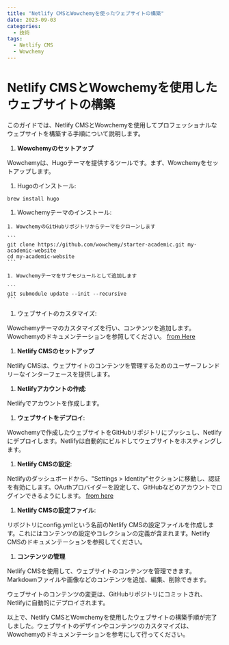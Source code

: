 ```yaml
---
title: "Netlify CMSとWowchemyを使ったウェブサイトの構築"
date: 2023-09-03
categories:
  - 技術
tags:
  - Netlify CMS
  - Wowchemy
---
```


# Netlify CMSとWowchemyを使用したウェブサイトの構築

このガイドでは、Netlify CMSとWowchemyを使用してプロフェッショナルなウェブサイトを構築する手順について説明します。

1. **Wowchemyのセットアップ**

  Wowchemyは、Hugoテーマを提供するツールです。まず、Wowchemyをセットアップします。

  1. Hugoのインストール:

  ```shell
  brew install hugo
  ```

  1. Wowchemyテーマのインストール:

    1. WowchemyのGitHubリポジトリからテーマをクローンします

    ```  
    git clone https://github.com/wowchemy/starter-academic.git my-academic-website
    cd my-academic-website
    ```

    1. Wowchemyテーマをサブモジュールとして追加します
    
    ```
    git submodule update --init --recursive
    ```

  1. ウェブサイトのカスタマイズ:

  Wowchemyテーマのカスタマイズを行い、コンテンツを追加します。Wowchemyのドキュメンテーションを参照してください。  [from Here](https://wowchemy.com/docs/)

1. **Netlify CMSのセットアップ**

Netlify CMSは、ウェブサイトのコンテンツを管理するためのユーザーフレンドリーなインターフェースを提供します。

  1. **Netlifyアカウントの作成**:

  Netlifyでアカウントを作成します。

  1. **ウェブサイトをデプロイ**:

  Wowchemyで作成したウェブサイトをGitHubリポジトリにプッシュし、Netlifyにデプロイします。Netlifyは自動的にビルドしてウェブサイトをホスティングします。

  1. **Netlify CMSの設定**:

  Netlifyのダッシュボードから、"Settings > Identity"セクションに移動し、認証を有効にします。OAuthプロバイダーを設定して、GitHubなどのアカウントでログインできるようにします。 [from here](https://v1.netlifycms.org/docs/)

  1. **Netlify CMSの設定ファイル**:

  リポジトリにconfig.ymlという名前のNetlify CMSの設定ファイルを作成します。これにはコンテンツの設定やコレクションの定義が含まれます。Netlify CMSのドキュメンテーションを参照してください。


1. **コンテンツの管理**

Netlify CMSを使用して、ウェブサイトのコンテンツを管理できます。Markdownファイルや画像などのコンテンツを追加、編集、削除できます。

ウェブサイトのコンテンツの変更は、GitHubリポジトリにコミットされ、Netlifyに自動的にデプロイされます。

以上で、Netlify CMSとWowchemyを使用したウェブサイトの構築手順が完了しました。ウェブサイトのデザインやコンテンツのカスタマイズは、Wowchemyのドキュメンテーションを参考にして行ってください。